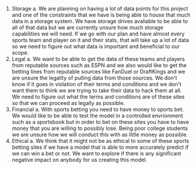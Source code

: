 1. Storage
  a. We are planning on having a lot of data points for this project and one of the constraints that we have is being able to house that much data in a storage system. We have storage drives avaliable to be able to all of that data but we are currently unsure how much storage capabilities we will need. If we go with our plan and have almost every sports team and player on it and their stats, that will take up a lot of data so we need to figure out what data is important and beneficial to our scope.
2. Legal
  a. We want to be able to get the data of these teams and players from reputable sources such as ESPN and we also would like to get the betting lines from reputable sources like FanDuel or DraftKings and we are unsure the legality of pulling data from those sources. We don't know if it goes in violation of their terms and conditions and we don't want them to think we are trying to take their data to hack them at all. We need to figure out what the terms and conditions are of these sites so that we can proceed as legally as possible.
3. Financial
  a. With sports betting you need to have money to sports bet. We would like to be able to test the model in a controlled envrionment such as a sportsbook but in order to bet on these sites you have to have money that you are willing to possibly lose. Being poor college students we are unsure how we will conduct this with as little money as possible.
4. Ethical
  a. We think that it might not be as ethical to some of these sports betting sites if we have a model that is able to more accurately predict if we can win a bet or not. We want to explore if there is any significant negative impact on anybody for us creating this model.
